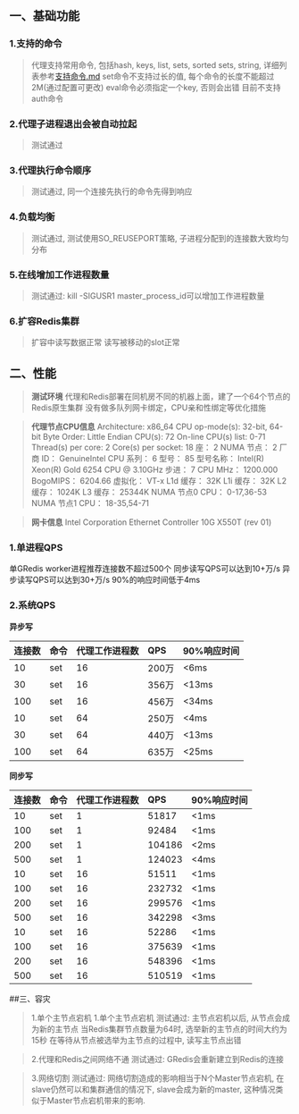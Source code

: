 ## 一、基础功能
### 1.支持的命令
> 代理支持常用命令, 包括hash, keys, list, sets, sorted sets, string, 详细列表参考[支持命令.md](https://github.com/chaohona/redis-proxy/blob/master/documents/%E6%94%AF%E6%8C%81%E5%91%BD%E4%BB%A4.md)
set命令不支持过长的值, 每个命令的长度不能超过2M(通过配置可更改)
eval命令必须指定一个key, 否则会出错
目前不支持auth命令
### 2.代理子进程退出会被自动拉起
> 测试通过
### 3.代理执行命令顺序
> 测试通过, 同一个连接先执行的命令先得到响应
### 4.负载均衡
> 测试通过, 测试使用SO_REUSEPORT策略, 子进程分配到的连接数大致均匀分布
### 5.在线增加工作进程数量
> 测试通过: kill -SIGUSR1 master_process_id可以增加工作进程数量
### 6.扩容Redis集群
> 扩容中读写数据正常
读写被移动的slot正常

## 二、性能
> **测试环境**
代理和Redis部署在同机房不同的机器上面，建了一个64个节点的Redis原生集群
没有做多队列网卡绑定，CPU亲和性绑定等优化措施

> **代理节点CPU信息**
Architecture:          x86_64
CPU op-mode(s):        32-bit, 64-bit
Byte Order:            Little Endian
CPU(s):                72
On-line CPU(s) list:   0-71
Thread(s) per core:    2
Core(s) per socket:    18
座：                 2
NUMA 节点：         2
厂商 ID：           GenuineIntel
CPU 系列：          6
型号：              85
型号名称：        Intel(R) Xeon(R) Gold 6254 CPU @ 3.10GHz
步进：              7
CPU MHz：             1200.000
BogoMIPS：            6204.66
虚拟化：           VT-x
L1d 缓存：          32K
L1i 缓存：          32K
L2 缓存：           1024K
L3 缓存：           25344K
NUMA 节点0 CPU：    0-17,36-53
NUMA 节点1 CPU：    18-35,54-71

> **网卡信息**
Intel Corporation Ethernet Controller 10G X550T (rev 01)

### 1.单进程QPS
单GRedis worker进程推荐连接数不超过500个
同步读写QPS可以达到10+万/s
异步读写QPS可以达到30+万/s
90%的响应时间低于4ms
### 2.系统QPS
**异步写**

| 连接数 | 命令 | 代理工作进程数 | QPS | 90%响应时间 |
| :---- | :---- | :---- | :---- | :---- |
| 10 | set | 16 | 200万 | <6ms |
| 30 | set | 16 | 356万 | <13ms |
| 100 | set | 16 | 456万 | <34ms |
| 10 | set | 64 | 250万 | <4ms |
| 30 | set | 64 | 440万 | <13ms |
| 100 | set | 64 | 635万 | <25ms |

**同步写**

| 连接数 | 命令 | 代理工作进程数 | QPS | 90%响应时间 |
| ---- | :---- | :---- | :---- | :---- |
| 10 | set | 1 | 51817 | <1ms |
| 100 | set | 1 | 92484 | <1ms |
| 200 | set | 1 | 104186 | <2ms |
| 500 | set | 1 | 124023 | <4ms |
| 10 | set | 16 | 51511 | <1ms |
| 100 | set | 16 | 232732 | <1ms |
| 200 | set | 16 | 299576 | <1ms |
| 500 | set | 16 | 342298 | <3ms |
| 10 | set | 16 | 52286 | <1ms |
| 100 | set | 16 | 375639 | <1ms |
| 200 | set | 16 | 548396 | <1ms |
| 500 | set | 16 | 510519 | <1ms |

##三、容灾
> 1.单个主节点宕机
1.单个主节点宕机
测试通过: 主节点宕机以后, 从节点会成为新的主节点
当Redis集群节点数量为64时, 选举新的主节点的时间大约为15秒
在等待从节点被选举为主节点的过程中, 读写主节点出错

> 2.代理和Redis之间网络不通
测试通过: GRedis会重新建立到Redis的连接

> 3.网络切割
测试通过: 网络切割造成的影响相当于N个Master节点宕机, 在slave仍然可以和集群通信的情况下, slave会成为新的master, 这种情况类似于Master节点宕机带来的影响.